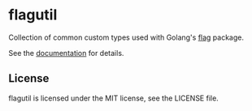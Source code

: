 flagutil
========

Collection of common custom types used with Golang's [flag](http:///pkg.go.dev/flag) package.

See the [documentation](https://pkg.go.dev/github.com/vrischmann/flagutil) for details.

License
-------

flagutil is licensed under the MIT license, see the LICENSE file.

